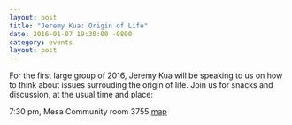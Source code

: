 ```yaml
---
layout: post
title: "Jeremy Kua: Origin of Life"
date: 2016-01-07 19:30:00 -0800
category: events
layout: post
---
```


For the first large group of 2016, Jeremy Kua will be speaking to us on
how to think about issues surrouding the origin of life. Join us for
snacks and discussion, at the usual time and place:

7:30 pm, Mesa Community room 3755
[map](https://www.google.com/maps/place/3755+Miramar+St,+La+Jolla,+CA+92037/@32.8743804,-117.224256,17z/data=%213m1%214b1%214m2%213m1%211s0x80dc06d6e4d524bf:0xd2d47060b3b77387)
